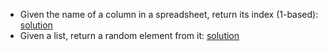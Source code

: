 - Given the name of a column in a spreadsheet, return its index (1-based): [solution](spreadsheet_col_index.py)
- Given a list, return a random element from it: [solution](random_from_list.py)
